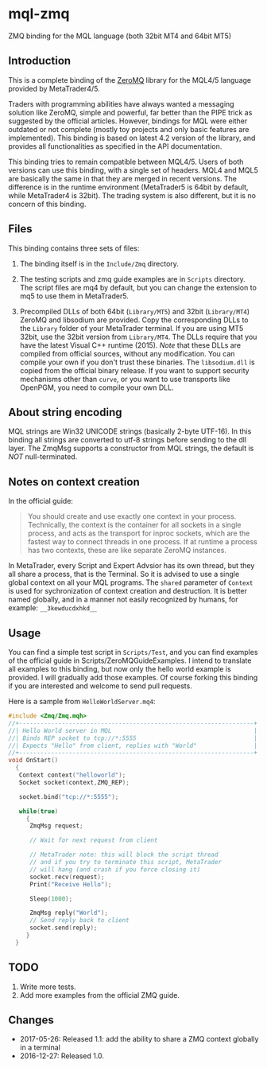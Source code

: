 # mql-zmq

ZMQ binding for the MQL language (both 32bit MT4 and 64bit MT5)

## Introduction

This is a complete binding of the [ZeroMQ](http://zeromq.org/) library
for the MQL4/5 language provided by MetaTrader4/5.

Traders with programming abilities have always wanted a messaging solution
like ZeroMQ, simple and powerful, far better than the PIPE trick as 
suggested by the official articles. However, bindings for MQL were either outdated or not complete (mostly toy projects and only basic features are implemented). This binding is based on latest 4.2 version of the library, and provides all functionalities as specified in the API documentation.

This binding tries to remain compatible between MQL4/5. Users of both versions can use this binding, with a single set of headers. MQL4 and MQL5 are basically the same in that they are merged in recent versions. The difference is in the runtime environment (MetaTrader5 is 64bit by default, while MetaTrader4 is 32bit). The trading system is also different, but it is no concern of this binding.

## Files 

This binding contains three sets of files:

1. The binding itself is in the `Include/Zmq` directory.

2. The testing scripts and zmq guide examples are in `Scripts` directory. The script files are mq4 by default, but you can change the extension to mq5 to use them in MetaTrader5.

3. Precompiled DLLs of both 64bit (`Library/MT5`) and 32bit (`Library/MT4`) ZeroMQ and libsodium are provided. Copy the corresponding DLLs to the `Library` folder of your MetaTrader terminal. If you are using MT5 32bit, use the 32bit version from `Library/MT4`. The DLLs require that you have the latest Visual C++ runtime (2015). *Note* that these DLLs are compiled from official sources, without any modification. You can compile your own if you don't trust these binaries. The `libsodium.dll` is copied from the official binary release. If you want to support security mechanisms other than `curve`, or you want to use transports like OpenPGM, you need to compile your own DLL.

## About string encoding

MQL strings are Win32 UNICODE strings (basically 2-byte UTF-16). In this binding all strings are converted to utf-8 strings before sending to the dll layer. The ZmqMsg supports a constructor from MQL strings, the default is _NOT_ null-terminated.

## Notes on context creation

In the official guide:

> You should create and use exactly one context in your process. Technically,
> the context is the container for all sockets in a single process, and acts as
> the transport for inproc sockets, which are the fastest way to connect threads
> in one process. If at runtime a process has two contexts, these are like
> separate ZeroMQ instances.

In MetaTrader, every Script and Expert Advsior has its own thread, but they all
share a process, that is the Terminal. So it is advised to use a single global
context on all your MQL programs. The `shared` parameter of `Context` is used
for sychronization of context creation and destruction. It is better named
globally, and in a manner not easily recognized by humans, for example:
`__3kewducdxhkd__`

## Usage

You can find a simple test script in `Scripts/Test`, and you can find examples of the official guide in Scripts/ZeroMQGuideExamples. I intend to translate all examples to this binding, but now only the hello world example is provided. I will gradually add those examples. Of course forking this binding if you are interested and welcome to send pull requests.

Here is a sample from `HelloWorldServer.mq4`:

```c++
#include <Zmq/Zmq.mqh>
//+------------------------------------------------------------------+
//| Hello World server in MQL                                        |
//| Binds REP socket to tcp://*:5555                                 |
//| Expects "Hello" from client, replies with "World"                |
//+------------------------------------------------------------------+
void OnStart()
  {
   Context context("helloworld");
   Socket socket(context,ZMQ_REP);

   socket.bind("tcp://*:5555");

   while(true)
     {
      ZmqMsg request;

      // Wait for next request from client

      // MetaTrader note: this will block the script thread
      // and if you try to terminate this script, MetaTrader
      // will hang (and crash if you force closing it)
      socket.recv(request);
      Print("Receive Hello");

      Sleep(1000);

      ZmqMsg reply("World");
      // Send reply back to client
      socket.send(reply);
     }
  }
```

## TODO

1. Write more tests.
2. Add more examples from the official ZMQ guide.

## Changes

* 2017-05-26: Released 1.1: add the ability to share a ZMQ context globally in a terminal
* 2016-12-27: Released 1.0.
